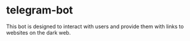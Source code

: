 # telegram-bot
This bot is designed to interact with users and provide them with links to websites on the dark web. 
